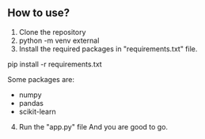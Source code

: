 ## How to use?

1. Clone the repository
2. python -m venv external
3. Install the required packages in "requirements.txt" file.

pip install -r requirements.txt

Some packages are:
 - numpy 
 - pandas 
 - scikit-learn

4. Run the "app.py" file
And you are good to go. 
